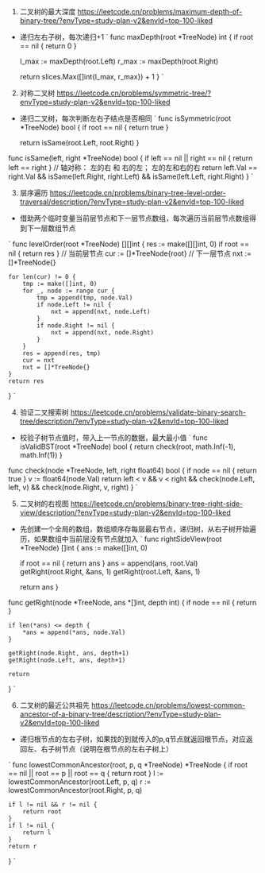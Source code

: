 1. 二叉树的最大深度
https://leetcode.cn/problems/maximum-depth-of-binary-tree/?envType=study-plan-v2&envId=top-100-liked
- 递归左右子树，每次递归+1
`
func maxDepth(root *TreeNode) int {
    if root == nil {
        return 0
    }

    l_max := maxDepth(root.Left)
    r_max := maxDepth(root.Right)

    return slices.Max([]int{l_max, r_max}) + 1
}
`

2. 对称二叉树
https://leetcode.cn/problems/symmetric-tree/?envType=study-plan-v2&envId=top-100-liked
- 递归二叉树，每次判断左右子结点是否相同
`
func isSymmetric(root *TreeNode) bool {
    if root == nil {
        return true
    }

    return isSame(root.Left, root.Right)
}

func isSame(left, right *TreeNode) bool {
    if left == nil || right == nil {
        return left == right
    }
    // 轴对称： 左的右 和 右的左； 左的左和右的右
    return left.Val == right.Val && isSame(left.Right, right.Left) && isSame(left.Left, right.Right)
}
`

3. 层序遍历
https://leetcode.cn/problems/binary-tree-level-order-traversal/description/?envType=study-plan-v2&envId=top-100-liked
- 借助两个临时变量当前层节点和下一层节点数组，每次遍历当前层节点数组得到下一层数组节点

`
func levelOrder(root *TreeNode) [][]int {
    res := make([][]int, 0)
    if root == nil {
        return res
    }
    // 当前层节点
    cur := []*TreeNode{root}
    // 下一层节点
    nxt := []*TreeNode{}

    for len(cur) != 0 {
        tmp := make([]int, 0)
        for _, node := range cur {
            tmp = append(tmp, node.Val)
            if node.Left != nil {
                nxt = append(nxt, node.Left)
            }
            if node.Right != nil {
                nxt = append(nxt, node.Right)
            }
        }
        res = append(res, tmp)
        cur = nxt
        nxt = []*TreeNode{}
    }
    return res
}
`

4. 验证二叉搜索树
https://leetcode.cn/problems/validate-binary-search-tree/description/?envType=study-plan-v2&envId=top-100-liked
- 校验子树节点值时，带入上一节点的数据，最大最小值
`
func isValidBST(root *TreeNode) bool {
    return check(root, math.Inf(-1), math.Inf(1))
}

func check(node *TreeNode, left, right float64) bool {
    if node == nil {
        return true
    }
    v := float64(node.Val)
    return left < v  && v < right && check(node.Left, left, v) && check(node.Right, v, right)
}
`

5. 二叉树的右视图
https://leetcode.cn/problems/binary-tree-right-side-view/description/?envType=study-plan-v2&envId=top-100-liked
- 先创建一个全局的数组，数组顺序存每层最右节点，递归树，从右子树开始遍历，如果数组中当前层没有节点就加入
`
func rightSideView(root *TreeNode) []int {
    ans := make([]int, 0)

    
    if root == nil {
        return ans
    }
    ans = append(ans, root.Val)
    getRight(root.Right, &ans, 1)
    getRight(root.Left, &ans, 1)

    return ans
}

func getRight(node *TreeNode, ans *[]int, depth int) {
    if node == nil {
        return
    }

    if len(*ans) <= depth {
        *ans = append(*ans, node.Val)
    }

    getRight(node.Right, ans, depth+1)
    getRight(node.Left, ans, depth+1)

    return 
} 
`


6. 二叉树的最近公共祖先
https://leetcode.cn/problems/lowest-common-ancestor-of-a-binary-tree/description/?envType=study-plan-v2&envId=top-100-liked
- 递归根节点的左右子树，如果找的到就传入的p,q节点就返回根节点，对应返回左、右子树节点（说明在根节点的左右子树上）

`
 func lowestCommonAncestor(root, p, q *TreeNode) *TreeNode {
    if root == nil || root == p || root == q {
        return root
    }
    l := lowestCommonAncestor(root.Left, p, q)
    r := lowestCommonAncestor(root.Right, p, q)

    if l != nil && r != nil {
        return root
    }
    if l != nil {
        return l
    }
    return r
}
` 
